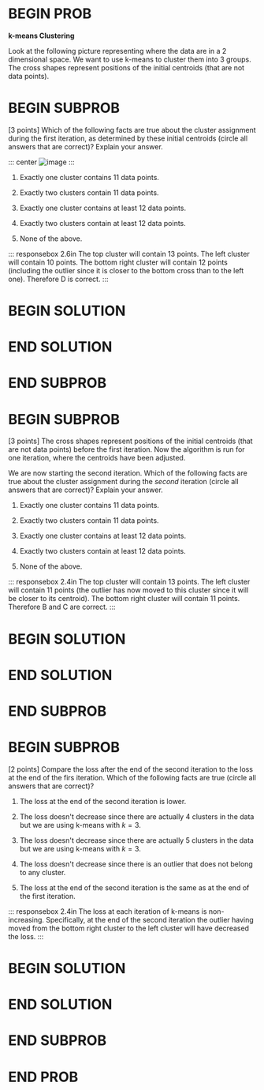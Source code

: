 # BEGIN PROB

**k-means Clustering**

Look at the following picture representing where the data are in a 2
dimensional space. We want to use k-means to cluster them into 3 groups.
The cross shapes represent positions of the initial centroids (that are
not data points).

# BEGIN SUBPROB

\[3 points\] Which of the following facts are true about the cluster
assignment during the first iteration, as determined by these initial
centroids (circle all answers that are correct)? Explain your answer.

::: center
![image](pics/K-means.png)
:::

1.  Exactly one cluster contains 11 data points.

2.  Exactly two clusters contain 11 data points.

3.  Exactly one cluster contains at least 12 data points.

4.  Exactly two clusters contain at least 12 data points.

5.  None of the above.

::: responsebox
2.6in The top cluster will contain 13 points. The left cluster will
contain 10 points. The bottom right cluster will contain 12 points
(including the outlier since it is closer to the bottom cross than to
the left one). Therefore D is correct.
:::

# BEGIN SOLUTION

# END SOLUTION

# END SUBPROB

# BEGIN SUBPROB

\[3 points\] The cross shapes represent positions of the initial
centroids (that are not data points) before the first iteration. Now the
algorithm is run for one iteration, where the centroids have been
adjusted.

We are now starting the second iteration. Which of the following facts
are true about the cluster assignment during the *second* iteration
(circle all answers that are correct)? Explain your answer.

1.  Exactly one cluster contains 11 data points.

2.  Exactly two clusters contain 11 data points.

3.  Exactly one cluster contains at least 12 data points.

4.  Exactly two clusters contain at least 12 data points.

5.  None of the above.

::: responsebox
2.4in The top cluster will contain 13 points. The left cluster will
contain 11 points (the outlier has now moved to this cluster since it
will be closer to its centroid). The bottom right cluster will contain
11 points. Therefore B and C are correct.
:::

# BEGIN SOLUTION

# END SOLUTION

# END SUBPROB

# BEGIN SUBPROB

\[2 points\] Compare the loss after the end of the second iteration to
the loss at the end of the firs iteration. Which of the following facts
are true (circle all answers that are correct)?

1.  The loss at the end of the second iteration is lower.

2.  The loss doesn't decrease since there are actually 4 clusters in the
    data but we are using k-means with $k=3$.

3.  The loss doesn't decrease since there are actually 5 clusters in the
    data but we are using k-means with $k=3$.

4.  The loss doesn't decrease since there is an outlier that does not
    belong to any cluster.

5.  The loss at the end of the second iteration is the same as at the
    end of the first iteration.

::: responsebox
2.4in The loss at each iteration of k-means is non-increasing.
Specifically, at the end of the second iteration the outlier having
moved from the bottom right cluster to the left cluster will have
decreased the loss.
:::

# BEGIN SOLUTION

# END SOLUTION

# END SUBPROB

# END PROB